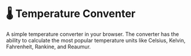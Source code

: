 # 🌡️ Temperature Conventer
A simple temperature converter in your browser. The converter has the ability to calculate the most popular temperature units like Celsius, Kelvin, Fahrenheit, Rankine, and Reaumur.